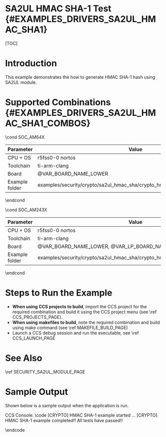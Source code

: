 # SA2UL HMAC SHA-1 Test {#EXAMPLES_DRIVERS_SA2UL_HMAC_SHA1}

[TOC]

# Introduction

This example demonstrates the how to generate HMAC SHA-1 hash using SA2UL module.

# Supported Combinations {#EXAMPLES_DRIVERS_SA2UL_HMAC_SHA1_COMBOS}

\cond SOC_AM64X

 Parameter      | Value
 ---------------|-----------
 CPU + OS       | r5fss0-0 nortos
 Toolchain      | ti-arm-clang
 Board          | @VAR_BOARD_NAME_LOWER
 Example folder | examples/security/crypto/sa2ul_hmac_sha/crypto_hmac_sha1/crypto_hmac_sha1.c

\endcond

\cond SOC_AM243X

 Parameter      | Value
 ---------------|-----------
 CPU + OS       | r5fss0-0 nortos
 Toolchain      | ti-arm-clang
 Board          | @VAR_BOARD_NAME_LOWER, @VAR_LP_BOARD_NAME_LOWER
 Example folder | examples/security/crypto/sa2ul_hmac_sha/crypto_hmac_sha1/crypto_hmac_sha1.c

\endcond

# Steps to Run the Example

- **When using CCS projects to build**, import the CCS project for the required combination
  and build it using the CCS project menu (see \ref CCS_PROJECTS_PAGE).
- **When using makefiles to build**, note the required combination and build using
  make command (see \ref MAKEFILE_BUILD_PAGE)
- Launch a CCS debug session and run the executable, see \ref CCS_LAUNCH_PAGE

# See Also

\ref SECURITY_SA2UL_MODULE_PAGE

# Sample Output

Shown below is a sample output when the application is run.


CCS Console:
\code
[CRYPTO] HMAC SHA-1 example started ...
[CRYPTO] HMAC SHA-1 example completed!!
All tests have passed!!

\endcode


